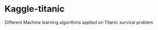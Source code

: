Kaggle-titanic
==============

Different Machine learning algorithms applied on Titanic survival problem
